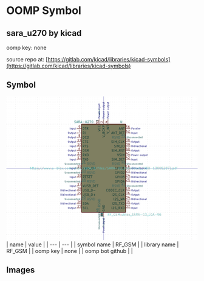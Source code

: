 # OOMP Symbol  
## sara_u270  by kicad  
  
oomp key: none  
  
source repo at: [https://gitlab.com/kicad/libraries/kicad-symbols](https://gitlab.com/kicad/libraries/kicad-symbols)  
## Symbol  
  
[![working.png](working_600.png)](working.png)  
| name | value | 
| --- | --- | 
| symbol name | RF_GSM | 
| library name | RF_GSM | 
| oomp key | none | 
| oomp bot github |  | 
## Images  
